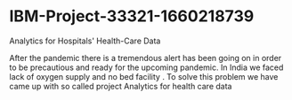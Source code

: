# IBM-Project-33321-1660218739
Analytics for Hospitals' Health-Care Data

After the pandemic there is a tremendous alert has been going on in order to be precautious and ready for the upcoming pandemic. In India we faced lack of oxygen supply and no bed facility . To solve this problem we have came up with so called project Analytics for health care data
